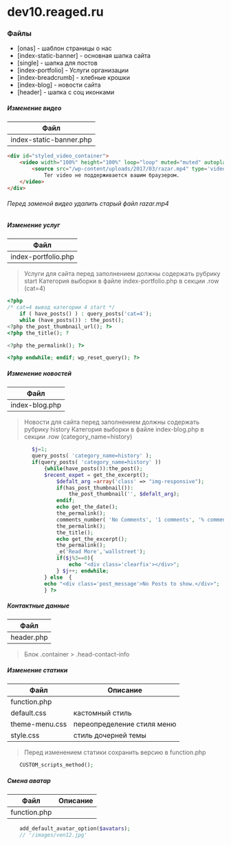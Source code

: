 # dev10.reaged.ru

### Файлы

* [onas] - шаблон страницы о нас
* [index-static-banner] - основная шапка сайта
* [single] - шапка для постов
* [index-portfolio] - Услуги организации
* [index-breadcrumb] - хлебные крошки
* [index-blog] - новости сайта
* [header] - шапка с соц иконками

##### Изменение видео

| Файл |
| ------ |
| index-static-banner.php|

```html
<div id="styled_video_container">
    <video width="100%" height="100%" loop="loop" muted="muted" autoplay="autoplay" poster="/wp-content/uploads/2017/03/one.jpg">
        <source src="/wp-content/uploads/2017/03/razar.mp4" type='video/mp4; codecs="avc1.42E01E, mp4a.40.2"'>
            Тег video не поддерживается вашим браузером. 
    </video>
</div>
```
###### Перед заменой видео удалить старый файл razar.mp4

##### Изменение услуг

| Файл |
| ------ |
| index-portfolio.php|

> Услуги для сайта перед заполнением должны содержать рубрику start
> Категория выборки в файле  index-portfolio.php в секции .row (cat=4)

```php
<?php 
/* cat=4 вывод категории 4 start */
    if ( have_posts() ) : query_posts('cat=4'); 
    while (have_posts()) : the_post();
<?php the_post_thumbnail_url(); ?>
<?php the_title(); ?

<?php the_permalink(); ?>

<?php endwhile; endif; wp_reset_query(); ?>
```

##### Изменение новостей

| Файл |
| ------ |
| index-blog.php|

> Новости для сайта перед заполнением должны содержать рубрику history
> Категория выборки в файле  index-blog.php в секции .row (category_name=history)

```php
		$j=1;
		query_posts( 'category_name=history' );
		if(query_posts( 'category_name=history' ))
		    {while(have_posts()):the_post();
			$recent_expet = get_the_excerpt();
				$defalt_arg =array('class' => "img-responsive");
				if(has_post_thumbnail()): 
					the_post_thumbnail('', $defalt_arg); 
				endif;
				echo get_the_date();
				the_permalink();
				comments_number( 'No Comments', '1 comments', '% comments' );
				the_permalink();
				the_title();		
				echo get_the_excerpt();
                the_permalink(); 
                _e('Read More','wallstreet');						
                if($j%3==0){
                    echo "<div class='clearfix'></div>"; 
                } $j++; endwhile; 
			} else  {
			echo "<div class='post_message'>No Posts to show.</div>";
			} ?>
```

##### Контактные данные

| Файл |
| ------ |
| header.php|

> Блок .container > .head-contact-info

##### Изменение статики
| Файл | Описание |
| ------ |-------|
| function.php|
| default.css| кастомный стиль |
| theme-menu.css| переопределение стиля меню |
| style.css | стиль дочерней темы |

> Перед изменением статики сохранить версию в function.php

```php
	CUSTOM_scripts_method();
```

##### Смена аватар
| Файл | Описание |
| ------ |-------|
| function.php|

```php
	add_default_avatar_option($avatars);
	// '/images/ven12.jpg'
```